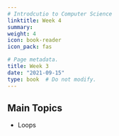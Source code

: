 ```yaml
---
# Introdcutio to Computer Science
linktitle: Week 4
summary:  
weight: 4
icon: book-reader
icon_pack: fas

# Page metadata.
title: Week 3
date: "2021-09-15"
type: book  # Do not modify.
---
```


## Main Topics
* Loops
